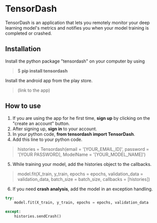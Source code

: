 # TensorDash
TensorDash is an application that lets you remotely monitor your deep learning model's metrics and notifies you when your model training is completed or crashed.

## Installation

Install the python package "tensordash" on your computer by using
> $ **pip install tensordash**

Install the android app from the play store.
> (link to the app)

## How to use

1. If you are using the app for he first time, **sign up** by clicking on the "create an account" button.
2. After signing up, **sign in** to your account.
3. In your python code, **from tensordash import TensorDash**.
4. Add this line to your python code.

> histories = Tensordash(email = '[YOUR_EMAIL_ID]', password = '[YOUR PASSWORD], ModelName = '[YOUR_MODEL_NAME]')

5. While training your model, add the histories object to the callbacks.


> model.fit(X_train, y_train, epochs = epochs, validation_data =                             validation_data, batch_size = batch_size, callbacks = [histories])


6. If you need **crash analysis**, add the model in an exception handling.

```python
try:
    model.fit(X_train, y_train, epochs = epochs, validation_data                         = validation_data, batch_size = batch_size, callbacks = [histories])

except:
    histories.sendCrash()
```
